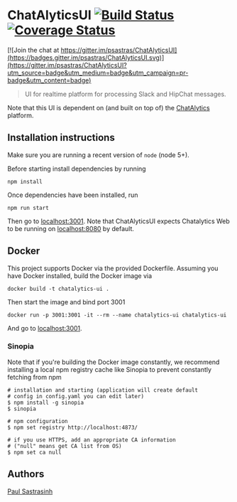 # ChatAlyticsUI [![Build Status](https://travis-ci.org/psastras/ChatAlyticsUI.svg?branch=master)](https://travis-ci.org/psastras/ChatAlyticsUI) [![Coverage Status](https://coveralls.io/repos/github/psastras/ChatAlyticsUI/badge.svg?branch=master)](https://coveralls.io/github/psastras/ChatAlyticsUI?branch=master)

[![Join the chat at https://gitter.im/psastras/ChatAlyticsUI](https://badges.gitter.im/psastras/ChatAlyticsUI.svg)](https://gitter.im/psastras/ChatAlyticsUI?utm_source=badge&utm_medium=badge&utm_campaign=pr-badge&utm_content=badge)

> UI for realtime platform for processing Slack and HipChat messages.  

Note that this UI is dependent on (and built on top of) the [ChatAlytics](https://github.com/gneokleo/ChatAlytics) platform.

## Installation instructions

Make sure you are running a recent version of `node` (node 5+).

Before starting install dependencies by running

```
npm install
```

Once dependencies have been installed, run

```
npm run start
```

Then go to [localhost:3001](http://localhost:3001).  Note that ChatAlyticsUI expects Chatalytics Web to be running on [localhost:8080](http://localhost:8080) by default.

## Docker

This project supports Docker via the provided Dockerfile.  Assuming you have Docker installed, build the Docker image via

```
docker build -t chatalytics-ui .
```

Then start the image and bind port 3001 
```
docker run -p 3001:3001 -it --rm --name chatalytics-ui chatalytics-ui
```
And go to [localhost:3001](http://localhost:3001).

### Sinopia

Note that if you're building the Docker image constantly, we recommend installing a local npm registry cache like Sinopia to prevent constantly fetching from npm

```
# installation and starting (application will create default
# config in config.yaml you can edit later)
$ npm install -g sinopia
$ sinopia

# npm configuration
$ npm set registry http://localhost:4873/

# if you use HTTPS, add an appropriate CA information
# ("null" means get CA list from OS)
$ npm set ca null
```

## Authors

[Paul Sastrasinh](https://github.com/psastras/)